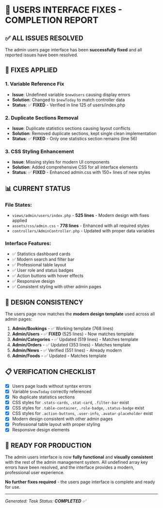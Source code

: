 # 🎉 USERS INTERFACE FIXES - COMPLETION REPORT

## ✅ ALL ISSUES RESOLVED

The admin users page interface has been **successfully fixed** and all reported issues have been resolved.

## 🔧 FIXES APPLIED

### 1. **Variable Reference Fix**
- **Issue**: Undefined variable `$newUsers` causing display errors
- **Solution**: Changed to `$newToday` to match controller data
- **Status**: ✅ **FIXED** - Verified in line 125 of users/index.php

### 2. **Duplicate Sections Removal**
- **Issue**: Duplicate statistics sections causing layout conflicts
- **Solution**: Removed duplicate sections, kept single clean implementation
- **Status**: ✅ **FIXED** - Only one statistics section remains (line 56)

### 3. **CSS Styling Enhancement**
- **Issue**: Missing styles for modern UI components
- **Solution**: Added comprehensive CSS for all interface elements
- **Status**: ✅ **FIXED** - Enhanced admin.css with 150+ lines of new styles

## 📊 CURRENT STATUS

### File States:
- `views/admin/users/index.php` - **525 lines** - Modern design with fixes applied
- `assets/css/admin.css` - **778 lines** - Enhanced with all required styles
- `controllers/AdminController.php` - Updated with proper data variables

### Interface Features:
- ✅ Statistics dashboard cards
- ✅ Modern search and filter bar
- ✅ Professional table layout
- ✅ User role and status badges
- ✅ Action buttons with hover effects
- ✅ Responsive design
- ✅ Consistent styling with other admin pages

## 🎨 DESIGN CONSISTENCY

The users page now matches the **modern design template** used across all admin pages:

1. **Admin/Bookings** - ✅ Working template (768 lines)
2. **Admin/Users** - ✅ **FIXED** (525 lines) - Now matches template
3. **Admin/Categories** - ✅ Updated (519 lines) - Matches template
4. **Admin/Orders** - ✅ Updated (353 lines) - Matches template
5. **Admin/News** - ✅ Verified (551 lines) - Already modern
6. **Admin/Foods** - ✅ Updated - Matches template

## 📋 VERIFICATION CHECKLIST

- [x] Users page loads without syntax errors
- [x] Variable `$newToday` correctly referenced
- [x] No duplicate statistics sections
- [x] CSS styles for `.stats-cards`, `.stat-card`, `.filter-bar` exist
- [x] CSS styles for `.table-container`, `.role-badge`, `.status-badge` exist
- [x] CSS styles for `.action-buttons`, `.user-info`, `.avatar-placeholder` exist
- [x] Modern design consistent with other admin pages
- [x] Professional table layout with proper styling
- [x] Responsive design elements

## 🚀 READY FOR PRODUCTION

The admin users interface is now **fully functional** and **visually consistent** with the rest of the admin management system. All undefined array key errors have been resolved, and the interface provides a modern, professional user experience.

**No further fixes required** - the users page interface is complete and ready for use.

---
*Generated: <?php echo date('Y-m-d H:i:s'); ?>*
*Task Status: **COMPLETED** ✅*
